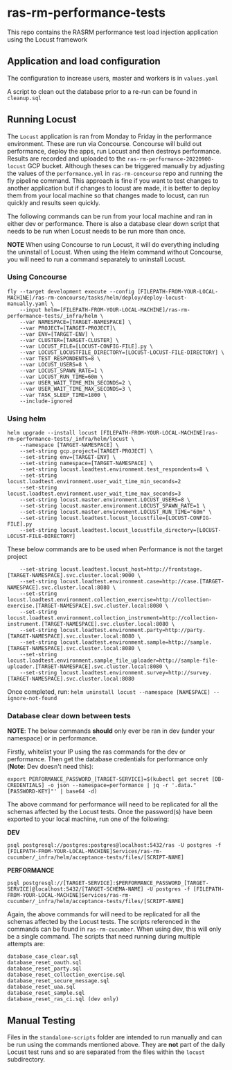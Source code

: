 # ras-rm-performance-tests

This repo contains the RASRM performance test load injection application using the Locust framework

## Application and load configuration

The configuration to increase users, master and workers is in `values.yaml`

A script to clean out the database prior to a re-run can be found in `cleanup.sql`

## Running Locust

The `Locust` application is ran from Monday to Friday in the performance environment. These are run via Concourse. 
Concourse will build out performance, deploy the apps, run Locust and then destroys performance. 
Results are recorded and uploaded to the `ras-rm-performance-20220908-locust` GCP bucket. Although theses can be triggered manually 
by adjusting the values of the `performance.yml` in `ras-rm-concourse` repo and running the fly pipeline command. This
approach is fine if you want to test changes to another application but if changes to locust are made, it is better to
deploy them from your local machine so that changes made to locust, can run quickly and results seen quickly.

The following commands can be run from your local machine and ran in either dev or performance. There is also a database
clear down script that needs to be run when Locust needs to be run more than once.

**NOTE**
When using Concourse to run Locust, it will do everything including the uninstall of Locust. When using the Helm command
without Concourse, you will need to run a command separately to uninstall Locust.

### Using Concourse

```
fly --target development execute --config [FILEPATH-FROM-YOUR-LOCAL-MACHINE]/ras-rm-concourse/tasks/helm/deploy/deploy-locust-manually.yaml \
    --input helm=[FILEPATH-FROM-YOUR-LOCAL-MACHINE]/ras-rm-performance-tests/_infra/helm \
    --var NAMESPACE=[TARGET-NAMESPACE] \
    --var PROJECT=[TARGET-PROJECT]\
    --var ENV=[TARGET-ENV] \
    --var CLUSTER=[TARGET-CLUSTER] \
    --var LOCUST_FILE=[LOCUST-CONFIG-FILE].py \
    --var LOCUST_LOCUSTFILE_DIRECTORY=[LOCUST-LOCUST-FILE-DIRECTORY] \
    --var TEST_RESPONDENTS=8 \
    --var LOCUST_USERS=8 \
    --var LOCUST_SPAWN_RATE=1 \
    --var LOCUST_RUN_TIME=60m \
    --var USER_WAIT_TIME_MIN_SECONDS=2 \
    --var USER_WAIT_TIME_MAX_SECONDS=3 \
    --var TASK_SLEEP_TIME=1800 \
    --include-ignored
   ```

### Using helm

```
helm upgrade --install locust [FILEPATH-FROM-YOUR-LOCAL-MACHINE]ras-rm-performance-tests/_infra/helm/locust \
    --namespace [TARGET-NAMESPACE] \
    --set-string gcp.project=[TARGET-PROJECT] \
    --set-string env=[TARGET-ENV] \
    --set-string namespace=[TARGET-NAMESPACE] \
    --set-string locust.loadtest.environment.test_respondents=8 \
    --set-string locust.loadtest.environment.user_wait_time_min_seconds=2
    --set-string locust.loadtest.environment.user_wait_time_max_seconds=3
    --set-string locust.master.environment.LOCUST_USERS=8 \
    --set-string locust.master.environment.LOCUST_SPAWN_RATE=1 \
    --set-string locust.master.environment.LOCUST_RUN_TIME="60m" \
    --set-string locust.loadtest.locust_locustfile=[LOCUST-CONFIG-FILE].py
    --set-string locust.loadtest.locust_locustfile_directory=[LOCUST-LOCUST-FILE-DIRECTORY]
```

These below commands are to be used when Performance is not the target project

```
    --set-string locust.loadtest.locust_host=http://frontstage.[TARGET-NAMESPACE].svc.cluster.local:9000 \
    --set-string locust.loadtest.environment.case=http://case.[TARGET-NAMESPACE].svc.cluster.local:8080 \
    --set-string locust.loadtest.environment.collection_exercise=http://collection-exercise.[TARGET-NAMESPACE].svc.cluster.local:8080 \
    --set-string locust.loadtest.environment.collection_instrument=http://collection-instrument.[TARGET-NAMESPACE].svc.cluster.local:8080 \
    --set-string locust.loadtest.environment.party=http://party.[TARGET-NAMESPACE].svc.cluster.local:8080 \
    --set-string locust.loadtest.environment.sample=http://sample.[TARGET-NAMESPACE].svc.cluster.local:8080 \
    --set-string locust.loadtest.environment.sample_file_uploader=http://sample-file-uploader.[TARGET-NAMESPACE].svc.cluster.local:8080 \
    --set-string locust.loadtest.environment.survey=http://survey.[TARGET-NAMESPACE].svc.cluster.local:8080
```

Once completed, run:
`helm uninstall locust --namespace [NAMESPACE] --ignore-not-found`

### Database clear down between tests

**NOTE**: The below commands **should** only ever be ran in dev (under your namespace) or in performance.

Firstly, whitelist your IP using the ras commands for the dev or performance. Then get the database credentials for
performance only (**Note**: Dev doesn't need this):

`export PERFORMANCE_PASSWORD_[TARGET-SERVICE]=$(kubectl get secret [DB-CREDENTIALS] -o json --namespace=performance | jq -r '.data."[PASSWORD-KEY]"' | base64 -d)`

The above command for performance will need to be replicated for all the schemas affected by the Locust tests. 
Once the password(s) have been exported to your local machine, run one of the following:

**DEV**

`psql postgresql://postgres:postgres@localhost:5432/ras -U postgres -f [FILEPATH-FROM-YOUR-LOCAL-MACHINE]Services/ras-rm-cucumber/_infra/helm/acceptance-tests/files/[SCRIPT-NAME]`

**PERFORMANCE**

`psql postgresql://[TARGET-SERVICE]:$PERFORMANCE_PASSWORD_[TARGET-SERVICE]@localhost:5432/[TARGET-SCHEMA-NAME] -U postgres -f [FILEPATH-FROM-YOUR-LOCAL-MACHINE]Services/ras-rm-cucumber/_infra/helm/acceptance-tests/files/[SCRIPT-NAME]`

Again, the above commands for will need to be replicated for all the schemas affected by the Locust tests. The scripts 
referenced in the commands can be found in `ras-rm-cucumber`. When using dev, this will only be a single command. The 
scripts that need running during multiple attempts are:

```
database_case_clear.sql
database_reset_oauth.sql
database_reset_party.sql
database_reset_collection_exercise.sql
database_reset_secure_message.sql
database_reset_uaa.sql
database_reset_sample.sql
database_reset_ras_ci.sql (dev only)
```

## Manual Testing

Files in the `standalone-scripts` folder are intended to run manually and can be run using the commands mentioned above. 
They are **not** part of the daily Locust test runs and so are separated from the files within the `locust` subdirectory.